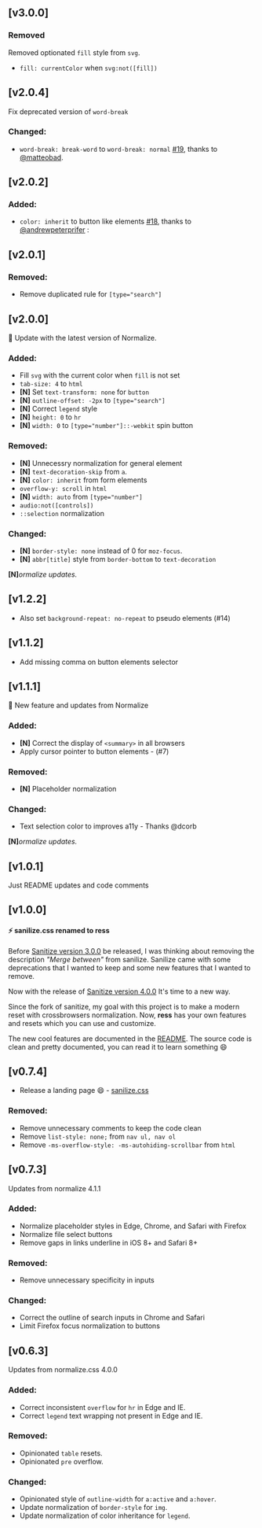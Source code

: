 ## [v3.0.0]

### Removed
Removed optionated `fill` style from `svg`.
- `fill: currentColor` when `svg:not([fill])`

## [v2.0.4]
Fix deprecated version of `word-break`

### Changed:
- `word-break: break-word` to `word-break: normal` [#19](https://github.com/filipelinhares/ress/issues/19), thanks to [@matteobad](https://github.com/matteobad).

## [v2.0.2]

### Added:
- `color: inherit` to button like elements [#18](https://github.com/filipelinhares/ress/issues/18), thanks to [@andrewpeterprifer](https://github.com/andrewpeterprifer) :

## [v2.0.1]

### Removed:
- Remove duplicated rule for `[type="search"]`

## [v2.0.0]
:tada: Update with the latest version of Normalize.

### Added:
- Fill `svg` with the current color when `fill` is not set
- `tab-size: 4` to `html`
- **[N]** Set `text-transform: none` for `button`
- **[N]** `outline-offset: -2px` to `[type="search"]`
- **[N]** Correct `legend` style
- **[N]** `height: 0` to `hr`
- **[N]** `width: 0` to `[type="number"]::-webkit` spin button

### Removed:
- **[N]** Unnecessry normalization for general element
- **[N]** `text-decoration-skip` from `a`.
- **[N]** `color: inherit` from form elements
- `overflow-y: scroll` in `html`
- **[N]** `width: auto` from `[type="number"]`
- `audio:not([controls])`
- `::selection` normalization

### Changed:
- **[N]** `border-style: none` instead of 0 for `moz-focus`.
- **[N]** `abbr[title]` style from `border-bottom` to `text-decoration`

**[N]**_ormalize updates._

## [v1.2.2]
- Also set `background-repeat: no-repeat` to pseudo elements (#14)

## [v1.1.2]
- Add missing comma on button elements selector

## [v1.1.1]
:tada: New feature and updates from Normalize

### Added:
- **[N]** Correct the display of `<summary>` in all browsers
- Apply cursor pointer to button elements - (#7)

### Removed:
- **[N]** Placeholder normalization

### Changed:
- Text selection color to improves a11y - Thanks @dcorb

**[N]**_ormalize updates._

## [v1.0.1]
Just README updates and code comments


## [v1.0.0]
#### :zap: sanilize.css renamed to ress

Before [Sanitize version 3.0.0](https://github.com/10up/sanitize.css/commit/8eb14223c1d5c928a2a51b17d4227849e7b5bdb7) be released, I was thinking about removing the description _"Merge between"_ from sanilize. Sanilize came with some deprecations that I wanted to keep and some new features that I wanted to remove.

Now with the release of [Sanitize version 4.0.0](https://github.com/10up/sanitize.css/commit/bf3d695016cbd5d17c89361d4273f3d5f69aa0ee) It's time to a new way.

Since the fork of sanitize, my goal with this project is to make a modern reset with crossbrowsers normalization. Now, **ress** has your own features and resets which you can use and customize.

The new cool features are documented in the [README](README.md/#features). The source code is clean and pretty documented, you can read it to learn something :smile:

## [v0.7.4]
- Release a landing page :smile: - [sanilize.css](http://filipelinhares.github.io/sanilize.css/)

### Removed:
- Remove unnecessary comments to keep the code clean
- Remove `list-style: none;` from `nav ul, nav ol`
- Remove `-ms-overflow-style: -ms-autohiding-scrollbar` from `html`

## [v0.7.3]
Updates from normalize 4.1.1


### Added:
- Normalize placeholder styles in Edge, Chrome, and Safari with Firefox
- Normalize file select buttons
- Remove gaps in links underline in iOS 8+ and Safari 8+

### Removed:
- Remove unnecessary specificity in inputs

### Changed:
- Correct the outline of search inputs in Chrome and Safari
- Limit Firefox focus normalization to buttons

## [v0.6.3]
Updates from normalize.css 4.0.0

### Added:
- Correct inconsistent `overflow` for `hr` in Edge and IE.
- Correct `legend` text wrapping not present in Edge and IE.

### Removed:
- Opinionated `table` resets.
- Opinionated `pre` overflow.

### Changed:
- Opinionated style of `outline-width` for `a:active` and `a:hover`.
- Update normalization of `border-style` for `img`.
- Update normalization of color inheritance for `legend`.
